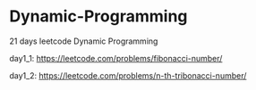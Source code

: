 # Dynamic-Programming
21 days leetcode Dynamic Programming 


day1_1: https://leetcode.com/problems/fibonacci-number/

day1_2: https://leetcode.com/problems/n-th-tribonacci-number/
